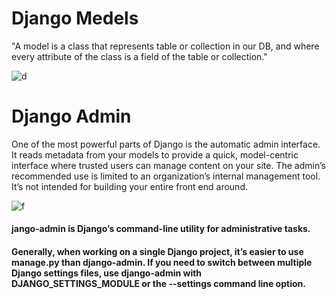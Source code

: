 # Django Medels

"A model is a class that represents table or collection in our DB, and where every attribute of the class is a field of the table or collection."

![d](https://cdn-media-1.freecodecamp.org/images/GuS7UajURN4a0FobnqcMoZEnzM0bHFOnyNKD)


# Django Admin

One of the most powerful parts of Django is the automatic admin interface. It reads metadata from your models to provide a quick, model-centric interface where trusted users can manage content on your site. The admin’s recommended use is limited to an organization’s internal management tool. It’s not intended for building your entire front end around.

![f](https://djangobook.com/wp-content/uploads/admin_index_models.png)


#### jango-admin is Django’s command-line utility for administrative tasks. 

#### Generally, when working on a single Django project, it’s easier to use manage.py than django-admin. If you need to switch between multiple Django settings files, use django-admin with DJANGO_SETTINGS_MODULE or the --settings command line option.
